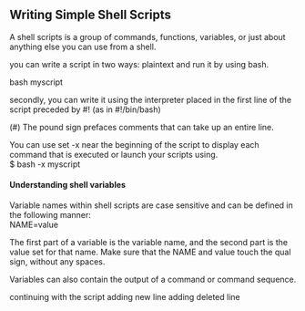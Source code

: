 ## Writing Simple Shell Scripts
A shell scripts is a group of commands, functions, variables, or just about anything else you can use from a shell.

you can write a script in two ways: 
plaintext and run it by using bash.

bash myscript

secondly, you can write it using the interpreter placed in the first line of the script preceded by #! (as in #!/bin/bash)

(#) The pound sign prefaces comments that can take up an entire line.

You can use set -x near the beginning of the script to display each command that is executed or launch your scripts using.\
$ bash -x myscript

#### Understanding shell variables
Variable names within shell scripts are case sensitive and can be defined in the following manner:\
NAME=value

The first part of a variable is the variable name, and the second part is the value set for that name. Make sure that the NAME and value touch the qual sign, without any spaces.

Variables can also contain the output of a command or command sequence.

continuing with the script
adding new line
adding deleted line